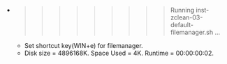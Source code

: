* >>>>>>>>> Running inst-zclean-03-default-filemanager.sh ...
  * Set shortcut key(WIN+e) for filemanager.
  * Disk size = 4896168K. Space Used = 4K. Runtime = 00:00:00:02.
